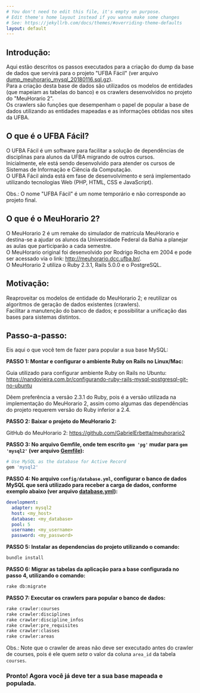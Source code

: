 ```yaml
---
# You don't need to edit this file, it's empty on purpose.
# Edit theme's home layout instead if you wanna make some changes
# See: https://jekyllrb.com/docs/themes/#overriding-theme-defaults
layout: default
---
```


## Introdução:

Aqui estão descritos os passos executados para a criação do dump da base de dados que servirá para o projeto "UFBA Fácil" (ver arquivo [dump_meuhorario_mysql_20180116.sql.gz](https://ufbafacil.github.io/dados/dumps/dump_meuhorario_mysql_20180116.sql.gz)).   
Para a criação desta base de dados são utilizados os modelos de entidades (que mapeiam as tabelas do banco) e os crawlers desenvolvidos no projeto do "MeuHorario 2".  
Os crawlers são funções que desempenham o papel de popular a base de dados utilizando as entidades mapeadas e as informações obtidas nos sites da UFBA.


## O que é o UFBA Fácil?

O UFBA Fácil é um software para facilitar a solução de dependências de disciplinas para alunos da UFBA migrando de outros cursos.   
Inicialmente, ele está sendo desenvolvido para atender os cursos de Sistemas de Informação e Ciência da Computação.  
O UFBA Fácil ainda está em fase de desenvolvimento e será implementado utilizando tecnologias Web (PHP, HTML, CSS e JavaScript). 

Obs.: O nome "UFBA Fácil" é um nome temporário e não corresponde ao projeto final.


## O que é o MeuHorario 2?

O MeuHorario 2 é um remake do simulador de matrícula MeuHorario e destina-se a ajudar os alunos da Universidade Federal da Bahia a planejar as aulas que participarão a cada semestre.  
O MeuHorario original foi desenvolvido por Rodrigo Rocha em 2004 e pode ser acessado via o link: <http://meuhorario.dcc.ufba.br/>.  
O MeuHorario 2 utiliza o Ruby 2.3.1, Rails 5.0.0 e o PostgreSQL.


## Motivação:

Reaproveitar os modelos de entidade do MeuHorario 2; e reutilizar os algoritmos de geração de dados existentes (crawlers).  
Facilitar a manutenção do banco de dados; e possibilitar a unificação das bases para sistemas distintos.


## Passo-a-passo:

Eis aqui o que você tem de fazer para popular a sua base MySQL:


**PASSO 1: Montar e configurar o ambiente Ruby on Rails no Linux/Mac:**

Guia utilizado para configurar ambiente Ruby on Rails no Ubuntu: <https://nandovieira.com.br/configurando-ruby-rails-mysql-postgresql-git-no-ubuntu>

Dêem preferência a versão 2.3.1 do Ruby, pois é a versão utilizada na implementação do MeuHorario 2, assim como algumas das dependências do projeto requerem versão do Ruby inferior a 2.4.


**PASSO 2: Baixar o projeto do MeuHorario 2:**

GitHub do MeuHorario 2: <https://github.com/GabrielErbetta/meuhorario2>


**PASSO 3: No arquivo Gemfile, onde tem escrito `gem 'pg'` mudar para `gem 'mysql2'` (ver arquivo [Gemfile](https://ufbafacil.github.io/dados/dumps/samples/Gemfile)):**

```ruby
# Use MySQL as the database for Active Record  
gem 'mysql2'
```


**PASSO 4: No arquivo `config/database.yml`, configurar o banco de dados MySQL que será utilizado para receber a carga de dados, conforme exemplo abaixo (ver arquivo [database.yml](https://ufbafacil.github.io/dados/dumps/samples/database.yml)):**

```yaml
development:  
  adapter: mysql2  
  host: <my_host>  
  database: <my_database>  
  pool: 5  
  username: <my_username>  
  password: <my_password>
```

**PASSO 5: Instalar as dependencias do projeto utilizando o comando:**

```bash
bundle install
```

**PASSO 6: Migrar as tabelas da aplicação para a base configurada no passo 4, utilizando o comando:**

```bash
rake db:migrate
```


**PASSO 7: Executar os crawlers para popular o banco de dados:**

```bash
rake crawler:courses  
rake crawler:disciplines  
rake crawler:discipline_infos  
rake crawler:pre_requisites  
rake crawler:classes  
rake crawler:areas
```

Obs.: Note que o crawler de areas não deve ser executado antes do crawler de courses, pois é ele quem _seta_ o valor da coluna `area_id` da tabela `courses`.

### Pronto! Agora você já deve ter a sua base mapeada e populada.
